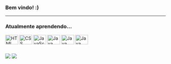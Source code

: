 ### Bem vindo! :)
<hr>

### Atualmente aprendendo...

  <div>
    <img align="center" alt="HTML" height="30" width="40" src="https://cdn.jsdelivr.net/gh/devicons/devicon/icons/html5/html5-plain.svg">
    <img align="center" alt="CSS" height="30" width="40" src="https://cdn.jsdelivr.net/gh/devicons/devicon/icons/css3/css3-plain.svg">
    <img align="center" alt="JavaScript" height="30" width="40" src="https://cdn.jsdelivr.net/gh/devicons/devicon/icons/javascript/javascript-original.svg">
    <img align="center" alt="Java" height="30" width="40" src="https://cdn.jsdelivr.net/gh/devicons/devicon/icons/java/java-original.svg">
    <img align="center" alt="Java" height="30" width="40" src="https://cdn.jsdelivr.net/gh/devicons/devicon/icons/nextjs/nextjs-line.svg" />
    <img align="center" alt="Java" height="30" width="40" src="https://cdn.jsdelivr.net/gh/devicons/devicon/icons/git/git-original.svg" />
  </div>
  
  ##

<div>
<a href="https://www.youtube.com/channel/UCmLF4u9oJu8cwAaV5p1N7eQ" target="_blank"><img src="https://img.shields.io/badge/YouTube-FF0000?style=for-the-badge&logo=youtube&logoColor=white" target="_blank"></a>
<a href = "mailto:jpcgdev@gmail.com"><img src="https://img.shields.io/badge/Gmail-D14836?style=for-the-badge&logo=gmail&logoColor=white" target="_blank"></a>
</div>
